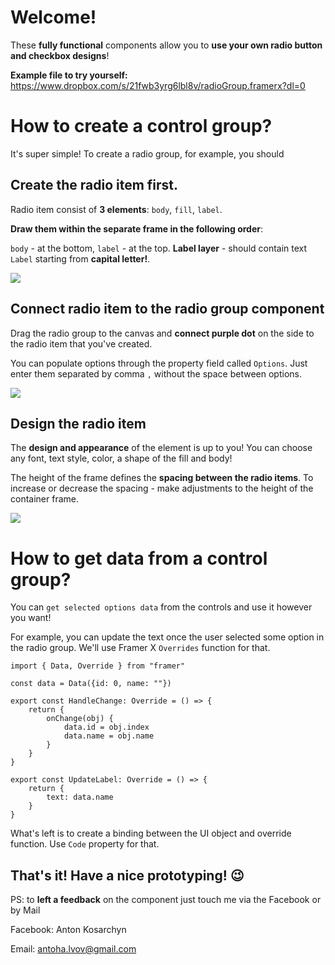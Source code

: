 Welcome!
===

These **fully functional** components allow you to **use your own radio button and checkbox designs**!

**Example file to try yourself:**
https://www.dropbox.com/s/21fwb3yrg6lbl8v/radioGroup.framerx?dl=0

How to create a control group?
===
It's super simple!
To create a radio group, for example, you should

Create the **radio item** first.
---

Radio item consist of **3 elements**: `body`, `fill`, `label`.

**Draw them within the separate frame in the following order**:

`body` - at the bottom, `label` - at the top.
**Label layer** - should contain text `Label` starting from **capital letter!**.

![](https://i.imgur.com/coAFLfV.gif)

Connect radio item to the radio group component
---

Drag the radio group to the canvas and **connect purple dot** on the side to the radio item that you've created.

You can populate options through the property field called `Options`. Just enter them separated by comma `,` without the space between options.

![](https://i.imgur.com/COpS9bs.gif)

Design the radio item
---

The **design and appearance** of the element is up to you!
You can choose any font, text style, color, a shape of the fill and body! 

The height of the frame defines the **spacing between the radio items**. To increase or decrease the spacing - make adjustments to the height of the container frame.

![](https://i.imgur.com/fsnlmbD.gif)

How to get data from a control group?
===

You can `get selected options data` from the controls and use it however you want!

For example, you can update the text once the user selected some option in the radio group. We'll use Framer X `Overrides` function for that.

```
import { Data, Override } from "framer"

const data = Data({id: 0, name: ""})

export const HandleChange: Override = () => {
    return {
        onChange(obj) {
            data.id = obj.index
            data.name = obj.name
        }
    }
}

export const UpdateLabel: Override = () => {
    return {
        text: data.name
    }
}
```

What's left is to create a binding between the UI object and override function. Use `Code` property for that.

That's it! Have a nice prototyping! 😉
---

PS: to **left a feedback** on the component just touch me via the Facebook or by Mail

Facebook: Anton Kosarchyn

Email: antoha.lvov@gmail.com